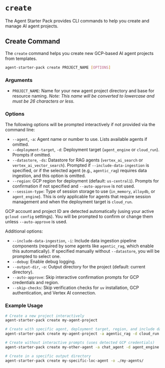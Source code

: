 # `create`

The Agent Starter Pack provides CLI commands to help you create and manage AI agent projects.

## Create Command

The `create` command helps you create new GCP-based AI agent projects from templates.

```bash
agent-starter-pack create PROJECT_NAME [OPTIONS]
```

### Arguments

- `PROJECT_NAME`: Name for your new agent project directory and base for resource naming.
  *Note: This name will be converted to lowercase and must be 26 characters or less.*

### Options

The following options will be prompted interactively if not provided via the command line:
- `--agent`, `-a`: Agent name or number to use. Lists available agents if omitted.
- `--deployment-target`, `-d`: Deployment target (`agent_engine` or `cloud_run`). Prompts if omitted.
- `--datastore`, `-ds`: Datastore for RAG agents (`vertex_ai_search` or `vertex_ai_vector_search`). Prompted if `--include-data-ingestion` is specified, or if the selected agent (e.g., `agentic_rag`) requires data ingestion, and this option is omitted.
- `--region`: GCP region for deployment (default: `us-central1`). Prompts for confirmation if not specified and `--auto-approve` is not used.
- `--session-type`: Type of session storage to use (`in_memory`, `alloydb`, or `agent_engine`). This is only applicable for agents that require session management and when the deployment target is `cloud_run`.

GCP account and project ID are detected automatically (using your active `gcloud config` settings). You will be prompted to confirm or change them unless `--auto-approve` is used.

Additional options:
- `--include-data-ingestion`, `-i`: Include data ingestion pipeline components (required by some agents like `agentic_rag`, which enable this automatically). If specified manually without `--datastore`, you will be prompted to select one.
- `--debug`: Enable debug logging.
- `--output-dir`, `-o`: Output directory for the project (default: current directory).
- `--auto-approve`: Skip interactive confirmation prompts for GCP credentials and region.
- `--skip-checks`: Skip verification checks for `uv` installation, GCP authentication, and Vertex AI connection.

### Example Usage

```bash
# Create a new project interactively
agent-starter-pack create my-agent-project

# Create with specific agent, deployment target, region, and include data ingestion with Vertex AI Search
agent-starter-pack create my-agent-project -a agentic_rag -d cloud_run --region europe-west1 -i -ds vertex_ai_search

# Create without interactive prompts (uses detected GCP credentials)
agent-starter-pack create my-other-agent -a chat_agent -d agent_engine --auto-approve

# Create in a specific output directory
agent-starter-pack create my-specific-loc-agent -o ./my-agents/
```
